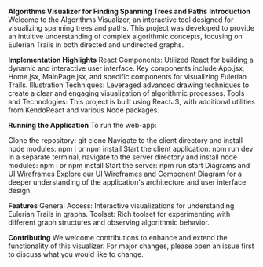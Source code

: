 **Algorithms Visualizer for Finding Spanning Trees and Paths**
**Introduction**
Welcome to the Algorithms Visualizer, an interactive tool designed for visualizing spanning trees and paths. This project was developed to provide an intuitive understanding of complex algorithmic concepts, focusing on Eulerian Trails in both directed and undirected graphs.

**Implementation Highlights**
React Components: Utilized React for building a dynamic and interactive user interface. Key components include App.jsx, Home.jsx, MainPage.jsx, and specific components for visualizing Eulerian Trails.
Illustration Techniques: Leveraged advanced drawing techniques to create a clear and engaging visualization of algorithmic processes.
Tools and Technologies: This project is built using ReactJS, with additional utilities from KendoReact and various Node packages.

**Running the Application**
To run the web-app:

Clone the repository: git clone 
Navigate to the client directory and install node modules: npm i or npm install
Start the client application: npm run dev
In a separate terminal, navigate to the server directory and install node modules: npm i or npm install
Start the server: npm run start
Diagrams and UI Wireframes
Explore our UI Wireframes and Component Diagram for a deeper understanding of the application's architecture and user interface design.

**Features**
General Access: Interactive visualizations for understanding Eulerian Trails in graphs.
Toolset: Rich toolset for experimenting with different graph structures and observing algorithmic behavior.

**Contributing**
We welcome contributions to enhance and extend the functionality of this visualizer. For major changes, please open an issue first to discuss what you would like to change.

